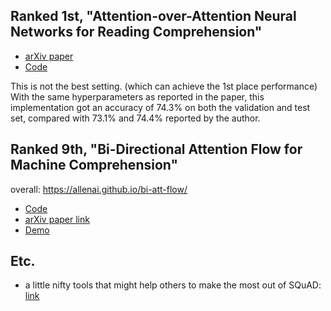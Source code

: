## Ranked 1st, "Attention-over-Attention Neural Networks for Reading Comprehension"
* [arXiv paper](https://arxiv.org/abs/1607.04423)
* [Code](https://github.com/OlavHN/attention-over-attention)

This is not the best setting. (which can achieve the 1st place performance)
With the same hyperparameters as reported in the paper, this implementation got an accuracy of 74.3% on both the validation and test set, compared with 73.1% and 74.4% reported by the author.
## Ranked 9th, "Bi-Directional Attention Flow for Machine Comprehension"
overall: https://allenai.github.io/bi-att-flow/
* [Code](https://github.com/allenai/bi-att-flow)
* [arXiv paper link](https://arxiv.org/pdf/1611.01603.pdf)
* [Demo](http://35.165.153.16:1995/)

## Etc.
* a little nifty tools that might help others to make the most out of SQuAD: [link](https://github.com/salmedina/SQuAD)

